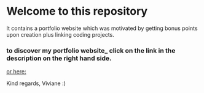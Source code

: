 # Welcome to this repository
It contains a portfolio website which was motivated by getting bonus points upon creation plus linking coding projects.

### to discover my portfolio website_ click on the link in the description on the right hand side.
[or here:](https://viviane-walker-uzh.github.io/portfolio-website/target=_blank)

Kind regards, Viviane :)

